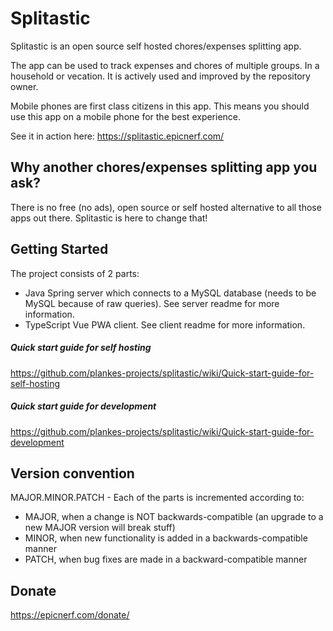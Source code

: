 # Splitastic

Splitastic is an open source self hosted chores/expenses splitting app.

The app can be used to track expenses and chores of multiple groups. In a household or vecation. It is actively used and improved by the repository owner.

Mobile phones are first class citizens in this app. This means you should use this app on a mobile phone for the best experience.

See it in action here: https://splitastic.epicnerf.com/

## Why another chores/expenses splitting app you ask?
There is no free (no ads), open source or self hosted alternative to all those apps out there.
Splitastic is here to change that!

## Getting Started
The project consists of 2 parts:
* Java Spring server which connects to a MySQL database (needs to be MySQL because of raw queries). See server readme for more information.
* TypeScript Vue PWA client. See client readme for more information.

##### Quick start guide for self hosting
https://github.com/plankes-projects/splitastic/wiki/Quick-start-guide-for-self-hosting

##### Quick start guide for development
https://github.com/plankes-projects/splitastic/wiki/Quick-start-guide-for-development

## Version convention
MAJOR.MINOR.PATCH - Each of the parts is incremented according to:

* MAJOR, when a change is NOT backwards-compatible (an upgrade to a new MAJOR version will break stuff)
* MINOR, when new functionality is added in a backwards-compatible manner
* PATCH, when bug fixes are made in a backward-compatible manner

## Donate
https://epicnerf.com/donate/
